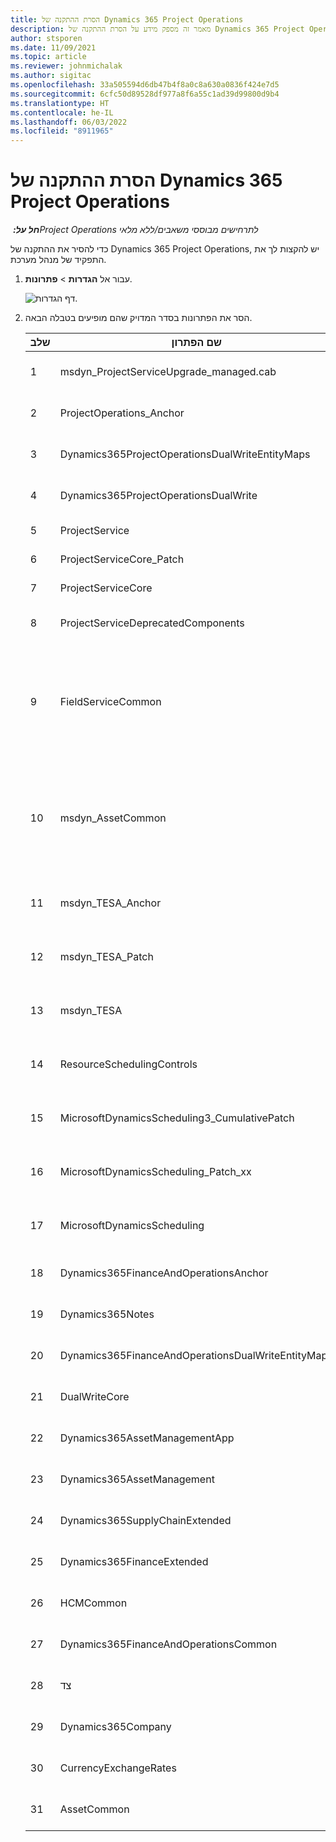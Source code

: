```yaml
---
title: הסרת ההתקנה של Dynamics 365 Project Operations
description: מאמר זה מספק מידע על הסרת ההתקנה של Dynamics 365 Project Operations.
author: stsporen
ms.date: 11/09/2021
ms.topic: article
ms.reviewer: johnmichalak
ms.author: sigitac
ms.openlocfilehash: 33a505594d6db47b4f8a0c8a630a0836f424e7d5
ms.sourcegitcommit: 6cfc50d89528df977a8f6a55c1ad39d99800d9b4
ms.translationtype: HT
ms.contentlocale: he-IL
ms.lasthandoff: 06/03/2022
ms.locfileid: "8911965"
---
```

# <a name="uninstall-dynamics-365-project-operations"></a>הסרת ההתקנה של Dynamics 365 Project Operations 

_**חל על:** ‏Project Operations לתרחישים מבוססי משאבים/ללא מלאי_

כדי להסיר את ההתקנה של Dynamics 365 Project Operations, יש להקצות לך את התפקיד של מנהל מערכת.

1. עבור אל **הגדרות** > **פתרונות**.

    ![דף הגדרות.](./media/uninstall-proj-ops-solutions.png)
  
2. הסר את הפתרונות בסדר המדויק שהם מופיעים בטבלה הבאה. 

    | שלב | שם הפתרון                                    | הערה                                                                                         |
    |------|----------------------------------------------------|----------------------------------------------------------------------------------------------|
    | 1 | msdyn_ProjectServiceUpgrade_managed.cab            | אם לא נמצא, דלג על פתרון זה.                                                            |
    | 2 | ProjectOperations_Anchor                           | אם לא נמצא, דלג על פתרון זה.                                                            |
    | 3 | Dynamics365ProjectOperationsDualWriteEntityMaps    | אם לא נמצא, דלג על פתרון זה.                                                            |
    | 4 | Dynamics365ProjectOperationsDualWrite              | אם לא נמצא, דלג על פתרון זה.                                                            |
    | 5 | ProjectService                                     | אין הערות נוספות.                                                                         |
    | 6 | ProjectServiceCore_Patch                           | אין הערות נוספות.                                                                         |
    | 7 | ProjectServiceCore                                 | אין הערות נוספות.                                                                         |
    | 8 | ProjectServiceDeprecatedComponents                 | אם לא נמצא, דלג על פתרון זה.                                                            |
    | 9 | FieldServiceCommon                                 | נדרש עבור Dual-Write (עם Dynamics 365 Finance או עם Dynamics 365 Supply Chain Management).   |
    | 10 | msdyn_AssetCommon                                  | נדרש עבור Dual-Write (עם Dynamics 365 Finance או עם Dynamics 365 Supply Chain Management).   |
    | 11 | msdyn_TESA_Anchor                                  | שדה נדרש עבור Dynamics 365 Field Service.                                                     |
    | 12 | msdyn_TESA_Patch                                   | שדה נדרש עבור Dynamics 365 Field Service.                                                     |
    | 13 | msdyn_TESA                                         | שדה נדרש עבור Dynamics 365 Field Service.                                                     |
    | 14 | ResourceSchedulingControls                         | שדה נדרש עבור Dynamics 365 Field Service.                                                     |
    | 15 | MicrosoftDynamicsScheduling3_CumulativePatch       | שדה נדרש עבור Dynamics 365 Field Service.                                                     |
    | 16 | MicrosoftDynamicsScheduling_Patch_xx               | שדה נדרש עבור Dynamics 365 Field Service.                                                     |
    | 17 | MicrosoftDynamicsScheduling                        | שדה נדרש עבור Dynamics 365 Field Service.                                                     |
    | 18 | Dynamics365FinanceAndOperationsAnchor              | אם לא נמצא, דלג על פתרון זה.                                                            |
    | 19 | Dynamics365Notes                                   | אם לא נמצא, דלג על פתרון זה.                                                            |
    | 20 | Dynamics365FinanceAndOperationsDualWriteEntityMaps | אם לא נמצא, דלג על פתרון זה.                                                            |
    | 21 | DualWriteCore                                      | אם לא נמצא, דלג על פתרון זה.                                                            |
    | 22 | Dynamics365AssetManagementApp                      | אם לא נמצא, דלג על פתרון זה.                                                            |
    | 23 | Dynamics365AssetManagement                         | אם לא נמצא, דלג על פתרון זה.                                                            |
    | 24 | Dynamics365SupplyChainExtended                     | אם לא נמצא, דלג על פתרון זה.                                                            |
    | 25 | Dynamics365FinanceExtended                         | אם לא נמצא, דלג על פתרון זה.                                                            |
    | 26 | HCMCommon                                          | אם לא נמצא, דלג על פתרון זה.                                                            |
    | 27 | Dynamics365FinanceAndOperationsCommon              | אם לא נמצא, דלג על פתרון זה.                                                            |
    | 28 | צד                                              | אם לא נמצא, דלג על פתרון זה.                                                            |
    | 29 | Dynamics365Company                                 | אם לא נמצא, דלג על פתרון זה.                                                            |
    | 30 | CurrencyExchangeRates                              | אם לא נמצא, דלג על פתרון זה.                                                            |
    | 31 | AssetCommon                                        | אם לא נמצא, דלג על פתרון זה.                                                            |
